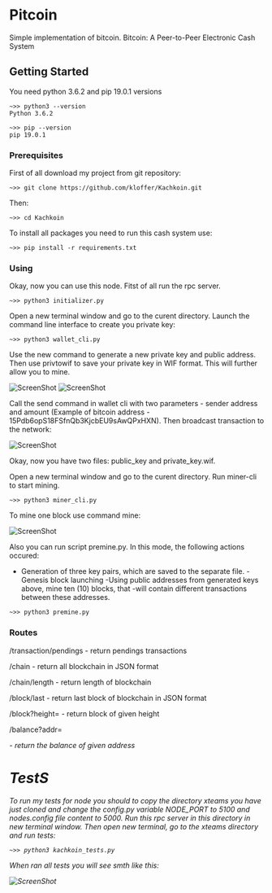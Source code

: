 # Pitcoin

Simple implementation of bitcoin.
Bitcoin: A Peer-to-Peer Electronic Cash System

## Getting Started

You need python 3.6.2 and pip 19.0.1 versions

```
~>> python3 --version
Python 3.6.2
```

```
~>> pip --version
pip 19.0.1
```

### Prerequisites

First of all download my project from git repository:

```
~>> git clone https://github.com/kloffer/Kachkoin.git
```

Then:

```
~>> cd Kachkoin
```

To install all packages you need to run this cash system use:
```
~>> pip install -r requirements.txt
```

### Using

Okay, now you can use this node.
Fitst of all run the rpc server.
```
~>> python3 initializer.py
```

Open a new terminal window and go to the curent directory.
Launch the command line interface to create you private key:
```
~>> python3 wallet_cli.py
```
Use the new command to generate a new private key and public address.
Then use privtowif to save your private key in WIF format.
This will further allow you to mine.

![ScreenShot](https://i.imgur.com/1hbbXp3.png)
![ScreenShot](https://i.imgur.com/cl3CLLB.png)

Call the send command in wallet cli with two parameters - sender address
and amount (Example of bitcoin address -  15Pdb6opS18FSfnQb3KjcbEU9sAwQPxHXN).
Then broadcast transaction to the network:

![ScreenShot](https://i.imgur.com/RxJ1SCT.png)

Okay, now you have two files: public_key and private_key.wif.

Open a new terminal window and go to the curent directory.
Run miner-cli to start mining.
```
~>> python3 miner_cli.py
```
To mine one block use command mine:

![ScreenShot](https://i.imgur.com/cQaCBhW.png)

Also you can run script premine.py.
In this mode, the following actions occured:
   - Generation of three key pairs, which are saved to the separate file.
    -Genesis block launching
    -Using public addresses from generated keys above, mine ten (10) blocks, that
    -will contain different transactions between these addresses.

```
~>> python3 premine.py
```


### Routes

/transaction/pendings - return pendings transactions

/chain - return all blockchain in JSON format

/chain/length - return length of blockchain

/block/last - return last block of blockchain in JSON format

/block?height=<int> - return block of given height

/balance?addr=<address> - return the balance of given address


# TestS

To run my tests for node you should to copy the directory xteams you have just cloned
and change the config.py variable NODE_PORT to 5100 and nodes.config file content to 5000.
Run this rpc server in this directory in new terminal window.
Then open new terminal, go to the xteams directory and run tests:

```
~>> python3 kachkoin_tests.py
```

When ran all tests you will see smth like this:

![ScreenShot](https://i.imgur.com/ycNNwfR.png)

